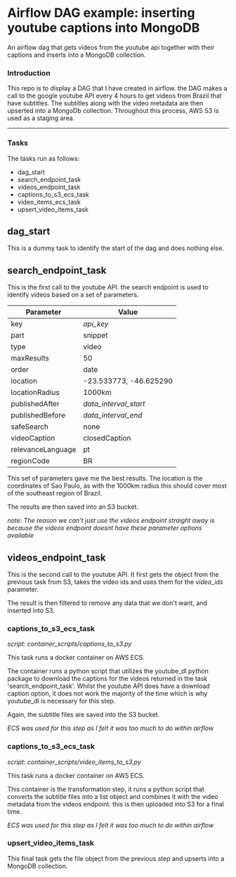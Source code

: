 # Airflow DAG example: inserting youtube captions into MongoDB
An airflow dag that gets videos from the youtube api together with their captions and inserts into a MongoDB collection.

### Introduction
This repo is to display a DAG that I have created in airflow.
the DAG makes a call to the google youtube API every 4 hours to get videos from Brazil that have subtitles.
The subtitles along with the video metadata are then upserted into a MongoDb collection.
Throughout this process, AWS S3 is used as a staging area.

----------------------------------
### Tasks
The tasks run as follows:

* dag_start
* search_endpoint_task
* videos_endpoint_task
* captions_to_s3_ecs_task
* video_items_ecs_task
* upsert_video_items_task


## dag_start
This is a dummy task to identify the start of the dag and does nothing else.

## search_endpoint_task
This is the first call to the youtube API. the search endpoint is used to identify videos based on a set of parameters.

| Parameter         | Value                  |
| ------------------| -----------------------|
| key               | *api_key*              |
| part              | snippet                |
| type              | video                  |
| maxResults        | 50                     |
| order             | date                   |
| location          | -23.533773, -46.625290 |
| locationRadius    | 1000km                 |
| publishedAfter    | *data_interval_start*  |
| publishedBefore   | *data_interval_end*    |
| safeSearch        | none                   |
| videoCaption      | closedCaption          |
| relevanceLanguage | pt                     |
| regionCode        | BR                     |

This set of parameters gave me the best results.
The location is the coordinates of Sao Paulo, as with the 1000km radius this should cover most of the southeast region of Brazil.

The results are then saved into an S3 bucket.

*note: The reason we can't just use the videos endpoint straight away is because the videos endpoint doesnt have these parameter options available*

## videos_endpoint_task
This is the second call to the youtube API. It first gets the object from the previous task from S3, takes the video ids and uses them
for the *video_ids* parameter.

The result is then filtered to remove any data that we don't want, and inserted into S3.

### captions_to_s3_ecs_task
*script: container_scripts/captions_to_s3.py*


This task runs a docker container on AWS ECS. 

The container runs a python script that utilizes the youtube_dl python package to
download the captions for the videos returned in the task 'search_endpoint_task'.
Whilst the youtube API does have a download caption option, it does not work the 
majority of the time which is why youtube_dl is necessary for this step.

Again, the subtitle files are saved into the S3 bucket.

*ECS was used for this step as I felt it was too much to do within airflow*

### captions_to_s3_ecs_task
*script: container_scripts/video_items_to_s3.py*


This task runs a docker container on AWS ECS.


This container is the transformation step, it runs a python script 
that converts the subtitle files into a list object and combines it with the video metadata from the videos endpoint.
this is then uploaded into S3 for a final time.


*ECS was used for this step as I felt it was too much to do within airflow*


### upsert_video_items_task

This final task gets the file object from the previous step and upserts into a MongoDB collection.
